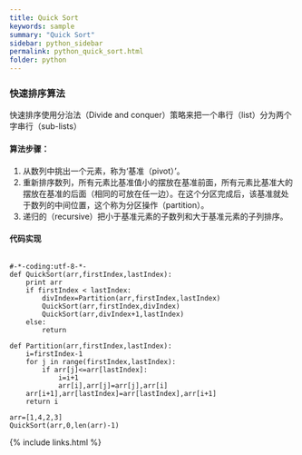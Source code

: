 ```yaml
---
title: Quick Sort
keywords: sample
summary: "Quick Sort"
sidebar: python_sidebar
permalink: python_quick_sort.html
folder: python
---
```


### 快速排序算法
快速排序使用分治法（Divide and conquer）策略来把一个串行（list）分为两个字串行（sub-lists）
#### 算法步骤：
1. 从数列中挑出一个元素，称为‘基准（pivot）’。
2. 重新排序数列，所有元素比基准值小的摆放在基准前面，所有元素比基准大的摆放在基准的后面（相同的可放在任一边）。在这个分区完成后，该基准就处于数列的中间位置，这个称为分区操作（partition）。
3. 递归的（recursive）把小于基准元素的子数列和大于基准元素的子列排序。

#### 代码实现
<pre><code>
#-*-coding:utf-8-*-
def QuickSort(arr,firstIndex,lastIndex):
    print arr
    if firstIndex < lastIndex:
        divIndex=Partition(arr,firstIndex,lastIndex)
        QuickSort(arr,firstIndex,divIndex)
        QuickSort(arr,divIndex+1,lastIndex)
    else:
        return

def Partition(arr,firstIndex,lastIndex):
    i=firstIndex-1
    for j in range(firstIndex,lastIndex):
        if arr[j]<=arr[lastIndex]:
            i=i+1
            arr[i],arr[j]=arr[j],arr[i]
    arr[i+1],arr[lastIndex]=arr[lastIndex],arr[i+1]
    return i

arr=[1,4,2,3]
QuickSort(arr,0,len(arr)-1)
</code></pre>

{% include links.html %}
